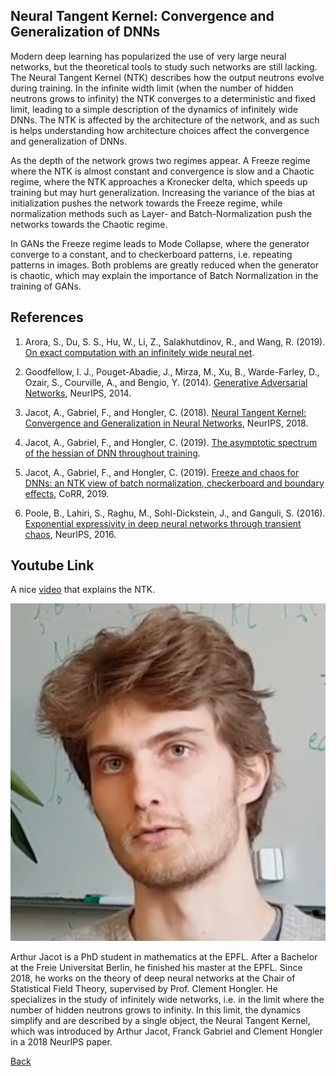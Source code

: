 ## Neural Tangent Kernel: Convergence and Generalization of DNNs

Modern deep learning has popularized the use of very large neural networks, but the theoretical tools to study such networks are still lacking. The Neural Tangent Kernel (NTK) describes how the output neutrons evolve during training. In the infinite width limit (when the number of hidden neutrons grows to infinity) the NTK converges to a deterministic and fixed limit, leading to a simple description of the dynamics of infinitely wide DNNs. The NTK is affected by the architecture of the network, and as such is helps understanding how architecture choices affect the convergence and generalization of DNNs.

As the depth of the network grows two regimes appear. A Freeze regime where the NTK is almost constant and convergence is slow and a Chaotic regime, where the NTK approaches a Kronecker delta, which speeds up training but may hurt generalization. Increasing the variance of the bias at initialization pushes the network towards the Freeze regime, while normalization methods such as Layer- and Batch-Normalization push the networks towards the Chaotic regime.

In GANs the Freeze regime leads to Mode Collapse, where the generator converge to a constant, and to checkerboard patterns, i.e. repeating patterns in images. Both problems are greatly reduced when the generator is chaotic, which may explain the importance of Batch Normalization in the training of GANs.

## References

1. Arora, S., Du, S. S., Hu, W., Li, Z., Salakhutdinov, R., and Wang, R. (2019). [On exact computation with an infinitely wide neural net](https://arxiv.org/abs/1904.11955). 

2. Goodfellow, I. J., Pouget-Abadie, J., Mirza, M., Xu, B., Warde-Farley, D., Ozair, S., Courville, A., and Bengio, Y. (2014). [Generative Adversarial Networks](https://papers.nips.cc/paper/5423-generative-adversarial-nets.pdf), NeurIPS, 2014. 

3. Jacot, A., Gabriel, F., and Hongler, C. (2018). [Neural Tangent Kernel: Convergence and Generalization in Neural Networks](https://arxiv.org/pdf/1806.07572.pdf), NeurIPS, 2018.

4. Jacot, A., Gabriel, F., and Hongler, C. (2019). [The asymptotic spectrum of the hessian of DNN throughout training](https://arxiv.org/pdf/1910.02875.pdf).

5. Jacot, A., Gabriel, F., and Hongler, C. (2019). [Freeze and chaos for DNNs: an NTK view of batch normalization, checkerboard and boundary effects](https://arxiv.org/pdf/1907.05715.pdf), CoRR, 2019.

6. Poole, B., Lahiri, S., Raghu, M., Sohl-Dickstein, J., and Ganguli, S. (2016). [Exponential expressivity in deep neural networks through transient chaos](https://arxiv.org/abs/1606.05340), NeurIPS, 2016.

## Youtube Link

A nice [video](https://www.youtube.com/watch?v=raT2ECrvbag&t=131s) that explains the NTK.

![Arthur Jacot](/assets/img/ArthurJacot.png)  

Arthur Jacot is a PhD student in mathematics at the EPFL. After a Bachelor at the Freie Universitat Berlin, he finished his master at the EPFL. Since 2018, he works on the theory of deep neural networks at the Chair of Statistical Field Theory, supervised by Prof. Clement Hongler. He specializes in the study of infinitely wide networks, i.e. in the limit where the number of hidden neutrons grows to infinity. In this limit, the dynamics simplify and are described by a single object, the Neural Tangent Kernel, which was introduced by Arthur Jacot, Franck Gabriel and Clement Hongler in a 2018 NeurIPS paper.


[Back](./)
